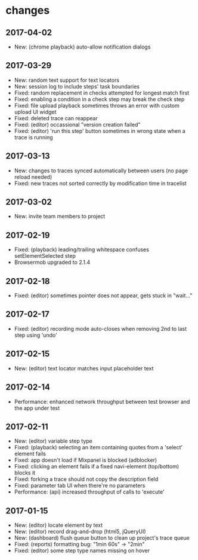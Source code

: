 # changes

## 2017-04-02
* New: (chrome playback) auto-allow notification dialogs

## 2017-03-29
* New: random text support for text locators
* New: session log to include steps' task boundaries
* Fixed: random replacement in checks attempted for longest match first
* Fixed: enabling a condition in a check step may break the check step
* Fixed: file upload playback sometimes throws an error with custom upload UI widget
* Fixed: deleted trace can reappear
* Fixed: (editor) occassional "version creation failed"
* Fixed: (editor) 'run this step' button sometimes in wrong state when a trace is running

## 2017-03-13
* New: changes to traces synced automatically between users (no page reload needed)
* Fixed: new traces not sorted correctly by modification time in tracelist

## 2017-03-02
* New: invite team members to project

## 2017-02-19
* Fixed: (playback) leading/trailing whitespace confuses setElementSelected step
* Browsermob upgraded to 2.1.4

## 2017-02-18
* Fixed: (editor) sometimes pointer does not appear, gets stuck in "wait..."

## 2017-02-17
* Fixed: (editor) recording mode auto-closes when removing 2nd to last step using 'undo'

## 2017-02-15
* New: (editor) text locator matches input placeholder text

## 2017-02-14
* Performance: enhanced network throughput between test browser and the app under test

## 2017-02-11
* New: (editor) variable step type
* Fixed: (playback) selecting an item containing quotes from a 'select' element fails
* Fixed: app doesn't load if Mixpanel is blocked (adblocker)
* Fixed: clicking an element fails if a fixed navi-element (top/bottom) blocks it  
* Fixed: forking a trace should not copy the description field
* Fixed: parameter tab UI when there're no parameters
* Performance: (api) increased throughput of calls to 'execute'

## 2017-01-15
* New: (editor) locate element by text
* New: (editor) record drag-and-drop (html5, jQueryUI)
* New: (dashboard) flush queue button to clean up project's trace queue
* Fixed: (reports) formatting bug: "1min 60s" -> "2min"
* Fixed: (editor) some step type names missing on hover
